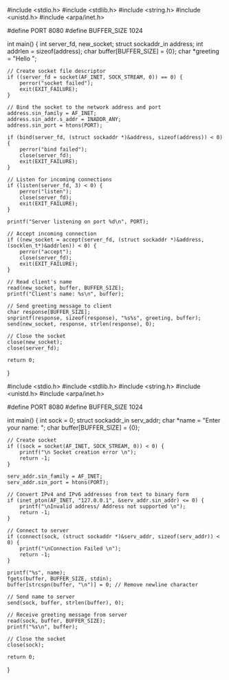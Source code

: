 #include <stdio.h>
#include <stdlib.h>
#include <string.h>
#include <unistd.h>
#include <arpa/inet.h>

#define PORT 8080
#define BUFFER_SIZE 1024

int main() {
    int server_fd, new_socket;
    struct sockaddr_in address;
    int addrlen = sizeof(address);
    char buffer[BUFFER_SIZE] = {0};
    char *greeting = "Hello ";

    // Create socket file descriptor
    if ((server_fd = socket(AF_INET, SOCK_STREAM, 0)) == 0) {
        perror("socket failed");
        exit(EXIT_FAILURE);
    }

    // Bind the socket to the network address and port
    address.sin_family = AF_INET;
    address.sin_addr.s_addr = INADDR_ANY;
    address.sin_port = htons(PORT);

    if (bind(server_fd, (struct sockaddr *)&address, sizeof(address)) < 0) {
        perror("bind failed");
        close(server_fd);
        exit(EXIT_FAILURE);
    }

    // Listen for incoming connections
    if (listen(server_fd, 3) < 0) {
        perror("listen");
        close(server_fd);
        exit(EXIT_FAILURE);
    }

    printf("Server listening on port %d\n", PORT);

    // Accept incoming connection
    if ((new_socket = accept(server_fd, (struct sockaddr *)&address, (socklen_t*)&addrlen)) < 0) {
        perror("accept");
        close(server_fd);
        exit(EXIT_FAILURE);
    }

    // Read client's name
    read(new_socket, buffer, BUFFER_SIZE);
    printf("Client's name: %s\n", buffer);

    // Send greeting message to client
    char response[BUFFER_SIZE];
    snprintf(response, sizeof(response), "%s%s", greeting, buffer);
    send(new_socket, response, strlen(response), 0);

    // Close the socket
    close(new_socket);
    close(server_fd);

    return 0;
}


#include <stdio.h>
#include <stdlib.h>
#include <string.h>
#include <unistd.h>
#include <arpa/inet.h>

#define PORT 8080
#define BUFFER_SIZE 1024

int main() {
    int sock = 0;
    struct sockaddr_in serv_addr;
    char *name = "Enter your name: ";
    char buffer[BUFFER_SIZE] = {0};

    // Create socket
    if ((sock = socket(AF_INET, SOCK_STREAM, 0)) < 0) {
        printf("\n Socket creation error \n");
        return -1;
    }

    serv_addr.sin_family = AF_INET;
    serv_addr.sin_port = htons(PORT);

    // Convert IPv4 and IPv6 addresses from text to binary form
    if (inet_pton(AF_INET, "127.0.0.1", &serv_addr.sin_addr) <= 0) {
        printf("\nInvalid address/ Address not supported \n");
        return -1;
    }

    // Connect to server
    if (connect(sock, (struct sockaddr *)&serv_addr, sizeof(serv_addr)) < 0) {
        printf("\nConnection Failed \n");
        return -1;
    }

    printf("%s", name);
    fgets(buffer, BUFFER_SIZE, stdin);
    buffer[strcspn(buffer, "\n")] = 0; // Remove newline character

    // Send name to server
    send(sock, buffer, strlen(buffer), 0);

    // Receive greeting message from server
    read(sock, buffer, BUFFER_SIZE);
    printf("%s\n", buffer);

    // Close the socket
    close(sock);

    return 0;
}

